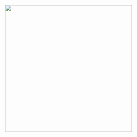 <p align="center">
    <a href="https://github.com/JellyFishDevelopment/.github">
        <img align="center" src="https://i.imgur.com/S083HNT.png" width="400"></a>
  <br>
</p>
